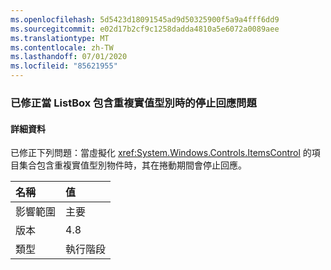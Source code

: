 ```yaml
---
ms.openlocfilehash: 5d5423d18091545ad9d50325900f5a9a4fff6dd9
ms.sourcegitcommit: e02d17b2cf9c1258dadda4810a5e6072a0089aee
ms.translationtype: MT
ms.contentlocale: zh-TW
ms.lasthandoff: 07/01/2020
ms.locfileid: "85621955"
---
```

### <a name="fixed-a-hang-when-listbox-contains-duplicate-value-types"></a>已修正當 ListBox 包含重複實值型別時的停止回應問題

#### <a name="details"></a>詳細資料

已修正下列問題：當虛擬化 <xref:System.Windows.Controls.ItemsControl> 的項目集合包含重複實值型別物件時，其在捲動期間會停止回應。

| 名稱    | 值       |
|:--------|:------------|
| 影響範圍   |主要|
|版本|4.8|
|類型|執行階段|
